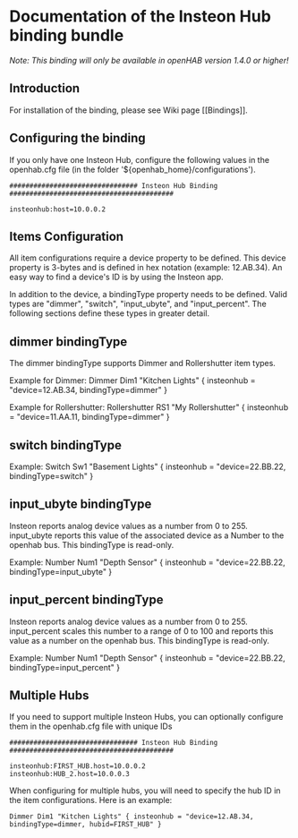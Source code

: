 # Documentation of the Insteon Hub binding bundle

*Note: This binding will only be available in openHAB version 1.4.0 or higher!*

## Introduction

For installation of the binding, please see Wiki page [[Bindings]].

## Configuring the binding

If you only have one Insteon Hub, configure the following values in the openhab.cfg file (in the folder '${openhab_home}/configurations'). 

    ################################ Insteon Hub Binding #########################################
    
    insteonhub:host=10.0.0.2


## Items Configuration

All item configurations require a device property to be defined.  This device property is 3-bytes and is defined in hex notation (example: 12.AB.34).  An easy way to find a device's ID is by using the Insteon app.

In addition to the device, a bindingType property needs to be defined.  Valid types are "dimmer", "switch", "input_ubyte", and "input_percent".  The following sections define these types in greater detail.


## dimmer bindingType

The dimmer bindingType supports Dimmer and Rollershutter item types.

Example for Dimmer:
    Dimmer Dim1 "Kitchen Lights" { insteonhub = "device=12.AB.34, bindingType=dimmer" }

Example for Rollershutter:
    Rollershutter RS1 "My Rollershutter" { insteonhub = "device=11.AA.11, bindingType=dimmer" }


## switch bindingType

Example:
    Switch Sw1 "Basement Lights" { insteonhub = "device=22.BB.22, bindingType=switch" }


## input_ubyte bindingType

Insteon reports analog device values as a number from 0 to 255.  input_ubyte reports this value of the associated device as a Number to the openhab bus.  This bindingType is read-only.

Example:
    Number Num1 "Depth Sensor" { insteonhub = "device=22.BB.22, bindingType=input_ubyte" }


## input_percent bindingType

Insteon reports analog device values as a number from 0 to 255.  input_percent scales this number to a range of 0 to 100 and reports this value as a number on the openhab bus.  This bindingType is read-only.

Example:
    Number Num1 "Depth Sensor" { insteonhub = "device=22.BB.22, bindingType=input_percent" }


## Multiple Hubs

If you need to support multiple Insteon Hubs, you can optionally configure them in the openhab.cfg file with unique IDs

    ################################ Insteon Hub Binding #########################################
    
    insteonhub:FIRST_HUB.host=10.0.0.2
    insteonhub:HUB_2.host=10.0.0.3

When configuring for multiple hubs, you will need to specify the hub ID in the item configurations.  Here is an example:

    Dimmer Dim1 "Kitchen Lights" { insteonhub = "device=12.AB.34, bindingType=dimmer, hubid=FIRST_HUB" }